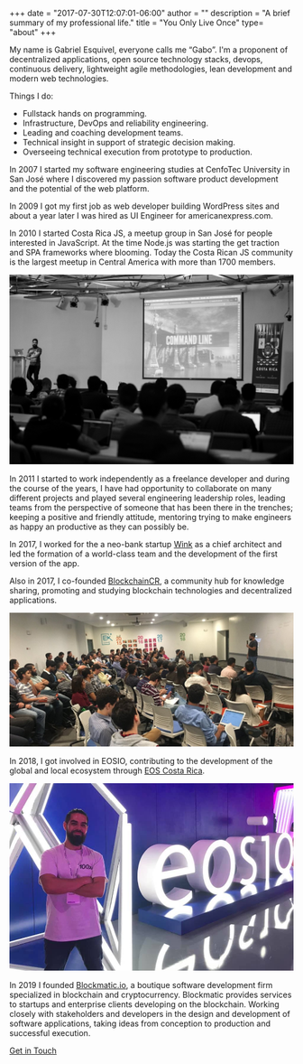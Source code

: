 +++
date = "2017-07-30T12:07:01-06:00"
author = ""
description = "A brief summary of my professional life."
title = "You Only Live Once"
type= "about"
+++

My name is Gabriel Esquivel, everyone calls me “Gabo”. I'm a proponent of decentralized applications, open source technology stacks, devops, continuous delivery, lightweight agile methodologies, lean development and modern web technologies.

Things I do:

- Fullstack hands on programming.
- Infrastructure, DevOps and reliability engineering.
- Leading and coaching development teams.
- Technical insight in support of strategic decision making.
- Overseeing technical execution from prototype to production.

In 2007 I started my software engineering studies at CenfoTec University in San José where I discovered my passion software product development and the potential of the web platform.

In 2009 I got my first job as web developer building WordPress sites and about a year later I was hired as UI Engineer for americanexpress.com.

In 2010 I started Costa Rica JS, a meetup group in San José for people interested in JavaScript. At the time Node.js was starting the get traction and SPA frameworks where blooming. Today the Costa Rican JS community is the largest meetup in Central America with more than 1700 members.

<div class="center-align-wrapper">
  <img alt="command line" src="/img/bio/gaboesquivel-speaker.jpg"  />
</div>

In 2011 I started to work independently as a freelance developer and during the course of the years, I have had opportunity to collaborate on many different projects and played several engineering leadership roles, leading teams from the perspective of someone that has been there in the trenches; keeping a positive and friendly attitude, mentoring trying to make engineers as happy an productive as they can possibly be.

In 2017, I worked for the a neo-bank startup <a href="https://holawink.com" target="_blank">Wink</a> as a chief architect and led the formation of a world-class team and the development of the first version of the app.

Also in 2017, I co-founded <a href="https://blockchaincr.com" target="_blank">BlockchainCR</a>,  a community hub for knowledge sharing, promoting and studying blockchain technologies and decentralized applications. 

<div class="center-align-wrapper">
  <img alt="blockchain costa rica" src="/img/2018/06/blockchain-costa-rica.jpg"  />
</div>

In 2018, I got involved in EOSIO, contributing to the development of the global and local ecosystem through [EOS Costa Rica](https://github.com/eoscostarica).</p>

<div class="center-align-wrapper">
  <img alt="eosio" src="/img/bio/gaboesquivel-eosio.jpg"  />
</div>

In 2019 I founded <a href="https://blockmatic.io" target="_blank">Blockmatic.io</a>, a boutique software development firm specialized in blockchain and cryptocurrency. Blockmatic provides services to startups and enterprise clients developing on the blockchain.  Working closely with stakeholders and developers in the design and development of software applications, taking ideas from conception to production and successful execution.</p>


[Get in Touch](/contact)


